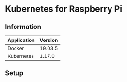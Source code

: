 # Kubernetes for Raspberry Pi

## Information

| Application | Version |
|-------------|---------|
| Docker      | 19.03.5 |
| Kubernetes  | 1.17.0  |

## Setup
